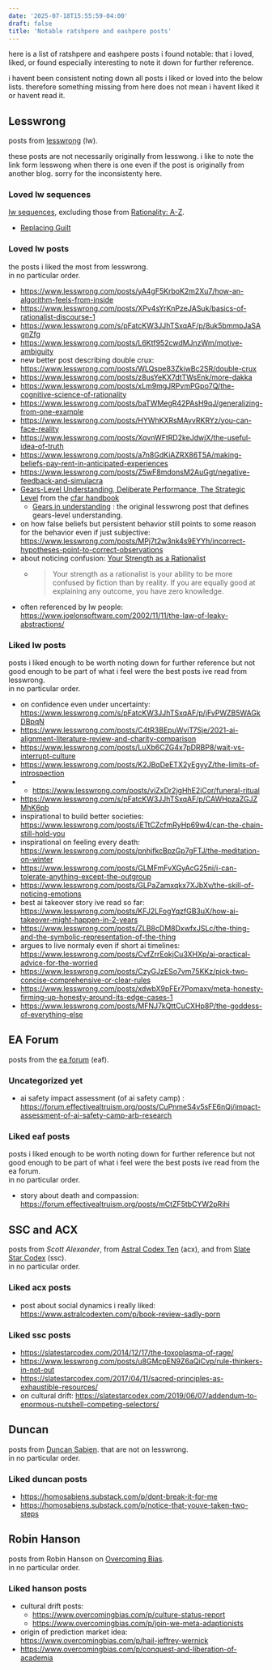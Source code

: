 ```yaml
---
date: '2025-07-18T15:55:59-04:00'
draft: false
title: 'Notable ratshpere and eashpere posts'
---
```

here is a list of ratshpere and eashpere posts i found notable:
that i loved, liked, or found especially interesting to note it down for further
reference.

<!--more-->

i havent been consistent noting down all posts i liked or loved into the below
lists. therefore something missing from here does not mean i havent liked it
or havent read it.

## Lesswrong
posts from [lesswrong](https://www.lesswrong.com) (lw).

these posts are not necessarily originally from lesswong.
i like to note the link form lesswong when there is one even
if the post is originally from another blog.
sorry for the inconsistenty here.

### Loved lw sequences
[lw sequences](https://www.lesswrong.com/w/test-2), excluding those from [Rationality: A-Z](https://www.lesswrong.com/rationality).

- [Replacing Guilt](https://www.lesswrong.com/s/pFatcKW3JJhTSxqAF)

### Loved lw posts
the posts i liked the most from lesswrong.  
in no particular order.

- https://www.lesswrong.com/posts/yA4gF5KrboK2m2Xu7/how-an-algorithm-feels-from-inside
- https://www.lesswrong.com/posts/XPv4sYrKnPzeJASuk/basics-of-rationalist-discourse-1
- https://www.lesswrong.com/s/pFatcKW3JJhTSxqAF/p/8uk5bmmpJaSAgnZfg
- https://www.lesswrong.com/posts/L6Ktf952cwdMJnzWm/motive-ambiguity
- new better post describing double crux: https://www.lesswrong.com/posts/WLQspe83ZkiwBc2SR/double-crux
- https://www.lesswrong.com/posts/z8usYeKX7dtTWsEnk/more-dakka
- https://www.lesswrong.com/posts/xLm9mgJRPvmPGpo7Q/the-cognitive-science-of-rationality
- https://www.lesswrong.com/posts/baTWMegR42PAsH9qJ/generalizing-from-one-example
- https://www.lesswrong.com/posts/HYWhKXRsMAyvRKRYz/you-can-face-reality
- https://www.lesswrong.com/posts/XqvnWFtRD2keJdwjX/the-useful-idea-of-truth
- https://www.lesswrong.com/posts/a7n8GdKiAZRX86T5A/making-beliefs-pay-rent-in-anticipated-experiences
- https://www.lesswrong.com/posts/Z5wF8mdonsM2AuGgt/negative-feedback-and-simulacra
- [Gears-Level Understanding, Deliberate Performance, The Strategic Level](https://www.lesswrong.com/posts/T8piFGywHFd4ax9yx/gears-level-understanding-deliberate-performance-the#Gears_Level_Understanding) from the [cfar handbook](https://www.lesswrong.com/s/KAv8z6oJCTxjR8vdR)
    - [Gears in understanding](https://www.lesswrong.com/posts/B7P97C27rvHPz3s9B/gears-in-understanding#Gears_ness_is_not_the_same_as_goodness) : the original lesswrong post that defines gears-level understanding.
- on how false beliefs but persistent behavior still points to some reason for the behavior even if just subjective: https://www.lesswrong.com/posts/MPj7t2w3nk4s9EYYh/incorrect-hypotheses-point-to-correct-observations
- about noticing confusion: [Your Strength as a Rationalist](https://www.lesswrong.com/s/zpCiuR4T343j9WkcK/p/5JDkW4MYXit2CquLs)
    - > Your strength as a rationalist is your ability to be more confused by fiction than by reality.
      > If you are equally good at explaining any outcome, you have zero knowledge.
- often referenced by lw people: https://www.joelonsoftware.com/2002/11/11/the-law-of-leaky-abstractions/

### Liked lw posts
posts i liked enough to be worth noting down for further reference but not
good enough to be part of what i feel were the best posts ive read from lesswrong.  
in no particular order.

- on confidence even under uncertainty: https://www.lesswrong.com/s/pFatcKW3JJhTSxqAF/p/jFvPWZB5WAGkDBpqN
- https://www.lesswrong.com/posts/C4tR3BEpuWviT7Sje/2021-ai-alignment-literature-review-and-charity-comparison
- https://www.lesswrong.com/posts/LuXb6CZG4x7pDRBP8/wait-vs-interrupt-culture
- https://www.lesswrong.com/posts/K2JBqDeETX2yEgyyZ/the-limits-of-introspection
- - https://www.lesswrong.com/posts/viZxDr2jgHhE2iCor/funeral-ritual
- https://www.lesswrong.com/s/pFatcKW3JJhTSxqAF/p/CAWHpzaZGJZMhK6pb
- inspirational to build better societies: https://www.lesswrong.com/posts/iETtCZcfmRyHp69w4/can-the-chain-still-hold-you
- inspirational on feeling every death: https://www.lesswrong.com/posts/pnhjfkcBpzGp7gFTJ/the-meditation-on-winter
- https://www.lesswrong.com/posts/GLMFmFvXGyAcG25ni/i-can-tolerate-anything-except-the-outgroup
- https://www.lesswrong.com/posts/GLPaZamxqkx7XJbXv/the-skill-of-noticing-emotions
- best ai takeover story ive read so far: https://www.lesswrong.com/posts/KFJ2LFogYqzfGB3uX/how-ai-takeover-might-happen-in-2-years
- https://www.lesswrong.com/posts/ZLB8cDM8DxwfxJSLc/the-thing-and-the-symbolic-representation-of-the-thing
- argues to live normaly even if short ai timelines: https://www.lesswrong.com/posts/CvfZrrEokjCu3XHXp/ai-practical-advice-for-the-worried
- https://www.lesswrong.com/posts/CzyGJzESo7vm75KKz/pick-two-concise-comprehensive-or-clear-rules
- https://www.lesswrong.com/posts/xdwbX9pFEr7Pomaxv/meta-honesty-firming-up-honesty-around-its-edge-cases-1
- https://www.lesswrong.com/posts/MFNJ7kQttCuCXHp8P/the-goddess-of-everything-else

## EA Forum
posts from the [ea forum](https://forum.effectivealtruism.org/) (eaf).

### Uncategorized yet
- ai safety impact assessment (of ai safety camp) : https://forum.effectivealtruism.org/posts/CuPnmeS4v5sFE6nQj/impact-assessment-of-ai-safety-camp-arb-research

### Liked eaf posts
posts i liked enough to be worth noting down for further reference but not
good enough to be part of what i feel were the best posts ive read from
the ea forum.  
in no particular order.

- story about death and compassion: https://forum.effectivealtruism.org/posts/mCtZF5tbCYW2pRjhi

## SSC and ACX
posts from _Scott Alexander_,
from [Astral Codex Ten](https://www.astralcodexten.com) (acx),
and from [Slate Star Codex](https://slatestarcodex.com/) (ssc).  
in no particular order.

### Liked acx posts
- post about social dynamics i really liked: https://www.astralcodexten.com/p/book-review-sadly-porn

### Liked ssc posts
- https://slatestarcodex.com/2014/12/17/the-toxoplasma-of-rage/
- https://www.lesswrong.com/posts/u8GMcpEN9Z6aQiCvp/rule-thinkers-in-not-out
- https://slatestarcodex.com/2017/04/11/sacred-principles-as-exhaustible-resources/
- on cultural drift: https://slatestarcodex.com/2019/06/07/addendum-to-enormous-nutshell-competing-selectors/

## Duncan
posts from [Duncan Sabien](https://homosabiens.substack.com/).
that are not on lesswrong.  
in no particular order.

### Liked duncan posts
- https://homosabiens.substack.com/p/dont-break-it-for-me
- https://homosabiens.substack.com/p/notice-that-youve-taken-two-steps

## Robin Hanson
posts from Robin Hanson on [Overcoming Bias](https://www.overcomingbias.com).  
in no particular order.

### Liked hanson posts
- cultural drift posts:
    - https://www.overcomingbias.com/p/culture-status-report
    - https://www.overcomingbias.com/p/join-we-meta-adaptionists
- origin of prediction market idea: https://www.overcomingbias.com/p/hail-jeffrey-wernick
- https://www.overcomingbias.com/p/conquest-and-liberation-of-academia
